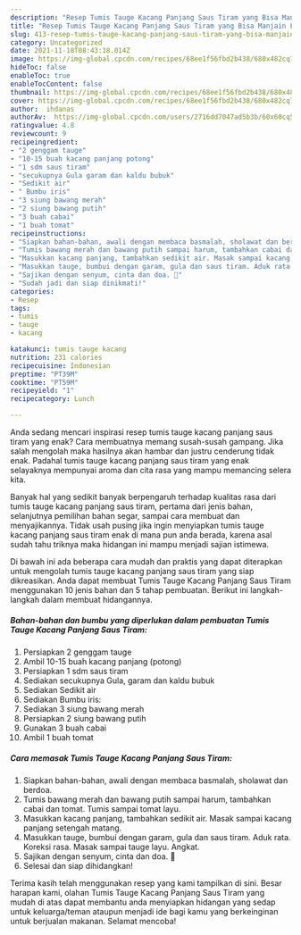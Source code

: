 ```yaml
---
description: "Resep Tumis Tauge Kacang Panjang Saus Tiram yang Bisa Manjain Lidah"
title: "Resep Tumis Tauge Kacang Panjang Saus Tiram yang Bisa Manjain Lidah"
slug: 413-resep-tumis-tauge-kacang-panjang-saus-tiram-yang-bisa-manjain-lidah
category: Uncategorized
date: 2021-11-18T08:43:18.014Z
image: https://img-global.cpcdn.com/recipes/68ee1f56fbd2b438/680x482cq70/tumis-tauge-kacang-panjang-saus-tiram-foto-resep-utama.jpg
hideToc: false
enableToc: true
enableTocContent: false
thumbnail: https://img-global.cpcdn.com/recipes/68ee1f56fbd2b438/680x482cq70/tumis-tauge-kacang-panjang-saus-tiram-foto-resep-utama.jpg
cover: https://img-global.cpcdn.com/recipes/68ee1f56fbd2b438/680x482cq70/tumis-tauge-kacang-panjang-saus-tiram-foto-resep-utama.jpg
author:  ihdanas
authorAv:  https://img-global.cpcdn.com/users/2716dd7047ad5b3b/60x60cq50/avatar.jpg
ratingvalue: 4.8
reviewcount: 9
recipeingredient:
- "2 genggam tauge"
- "10-15 buah kacang panjang potong"
- "1 sdm saus tiram"
- "secukupnya Gula garam dan kaldu bubuk"
- "Sedikit air"
- " Bumbu iris"
- "3 siung bawang merah"
- "2 siung bawang putih"
- "3 buah cabai"
- "1 buah tomat"
recipeinstructions:
- "Siapkan bahan-bahan, awali dengan membaca basmalah, sholawat dan berdoa."
- "Tumis bawang merah dan bawang putih sampai harum, tambahkan cabai dan tomat. Tumis sampai tomat layu."
- "Masukkan kacang panjang, tambahkan sedikit air. Masak sampai kacang panjang setengah matang."
- "Masukkan tauge, bumbui dengan garam, gula dan saus tiram. Aduk rata. Koreksi rasa. Masak sampai tauge layu. Angkat."
- "Sajikan dengan senyum, cinta dan doa. 🤍"
- "Sudah jadi dan siap dinikmati!"
categories:
- Resep
tags:
- tumis
- tauge
- kacang

katakunci: tumis tauge kacang 
nutrition: 231 calories
recipecuisine: Indonesian
preptime: "PT39M"
cooktime: "PT59M"
recipeyield: "1"
recipecategory: Lunch

---
```



Anda sedang mencari inspirasi resep tumis tauge kacang panjang saus tiram yang enak? Cara membuatnya memang susah-susah gampang. Jika salah mengolah maka hasilnya akan hambar dan justru cenderung tidak enak. Padahal tumis tauge kacang panjang saus tiram yang enak selayaknya mempunyai aroma dan cita rasa yang mampu memancing selera kita.


Banyak hal yang sedikit banyak berpengaruh terhadap kualitas rasa dari tumis tauge kacang panjang saus tiram, pertama dari jenis bahan, selanjutnya pemilihan bahan segar, sampai cara membuat dan menyajikannya. Tidak usah pusing jika ingin menyiapkan tumis tauge kacang panjang saus tiram enak di mana pun anda berada, karena asal sudah tahu triknya maka hidangan ini mampu menjadi sajian istimewa.




Di bawah ini ada beberapa cara mudah dan praktis yang dapat diterapkan untuk mengolah tumis tauge kacang panjang saus tiram yang siap dikreasikan. Anda dapat membuat Tumis Tauge Kacang Panjang Saus Tiram menggunakan 10 jenis bahan dan 5 tahap pembuatan. Berikut ini langkah-langkah dalam membuat hidangannya.

<!--inarticleads1-->

##### Bahan-bahan dan bumbu yang diperlukan dalam pembuatan Tumis Tauge Kacang Panjang Saus Tiram:

1. Persiapkan 2 genggam tauge
1. Ambil 10-15 buah kacang panjang (potong)
1. Persiapkan 1 sdm saus tiram
1. Sediakan secukupnya Gula, garam dan kaldu bubuk
1. Sediakan Sedikit air
1. Sediakan  Bumbu iris:
1. Sediakan 3 siung bawang merah
1. Persiapkan 2 siung bawang putih
1. Gunakan 3 buah cabai
1. Ambil 1 buah tomat




<!--inarticleads2-->

##### Cara memasak Tumis Tauge Kacang Panjang Saus Tiram:

1. Siapkan bahan-bahan, awali dengan membaca basmalah, sholawat dan berdoa.
1. Tumis bawang merah dan bawang putih sampai harum, tambahkan cabai dan tomat. Tumis sampai tomat layu.
1. Masukkan kacang panjang, tambahkan sedikit air. Masak sampai kacang panjang setengah matang.
1. Masukkan tauge, bumbui dengan garam, gula dan saus tiram. Aduk rata. Koreksi rasa. Masak sampai tauge layu. Angkat.
1. Sajikan dengan senyum, cinta dan doa. 🤍
1. Selesai dan siap dihidangkan!



Terima kasih telah menggunakan resep yang kami tampilkan di sini. Besar harapan kami, olahan Tumis Tauge Kacang Panjang Saus Tiram yang mudah di atas dapat membantu anda menyiapkan hidangan yang sedap untuk keluarga/teman ataupun menjadi ide bagi kamu yang berkeinginan untuk berjualan makanan. Selamat mencoba!
